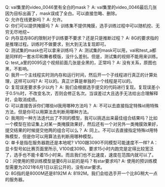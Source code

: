 Q: val集里的video_0046里有全白的mask？
A: val集里的video_0046最后几张因为目标出画了，mask误成了全白。可以直接忽略、删除。
</br>
Q: 允许在线更新吗？
A: 允许。
</br>
Q: 你们可以提供掩膜吗？
A: 训练集不提供掩膜，选手训练过程中可以随机挖、无穷无尽地挖~
</br>
Q: 内存显存8G的限制对于训练要不要求？还是只是推断过程？
A: 8G的要求指的是推理过程。训练时不做要求，别大到无法复现即可。
</br>
Q: 测试集的mask也可以拿来训练吗？
A: 测试集的mask可以用，val和test_a都是同样的一套水印和舞者模版，没什么差别。但是，测试集的视频不能用来训练。
</br>
Q: test_a里的0095这个视频前面几张是全黑的，正常吗？
A: 没有关系，原图也黑，不影响。
</br>
Q: 我开一个主线程实时测内存和运行时间，然后开一个子线程进行真正的计算处理，这样可以吗?
A: 可以的。真正计算是单独的一个线程是可以的。
</br>
Q: 复现误差要求多少以内？
A: 我们会根据选手提交的代码进行复现。复现误差小于0.5％时，不改变名次，否则会修正名次。当误差过大且选手无法给出合理解释时，会取消成绩。
</br>
Q: 可以直接告诉你们哪些id我用哪种方法吗？
A: 不可以去直接指定特殊id用特殊方法，但是你可以用算法去判断用哪种方法。
</br>
Q: 我用同一种方法迭代出了不同的模型，我可以挑选出来最佳组合结果吗？比如一个模型在验证集上对某一类掩膜效果好，然后还有一个对另外一类掩膜效果好，提交结果的时候提交他两的组合可以么？
A: 同上。不可以去直接指定特殊id用特殊模型，但是你可以用算法去判断用哪种模型。
</br>
Q: 单卡是指在服务器跑还是本地呢? V100跟3090不同模型可能速度不一样?
A：显卡型号如比赛页面里所示, V100或3090。要求15小时内跑完是定得比较宽泛了，选手也不能卡着15小时来。而且我们也不比速度，速度在范围内就可以了。
</br>
Q：问使用的预训练模型是要6月以前的是吗？有star要求吗?
A: 使用的预训练模型需要为2021年6月1日以前公开的，没有star要求。
</br>
Q: 8G指的是8000M还是8192M
A: 8192M。我们会给选手开一个比8G稍大一点的服务器。
</br>

